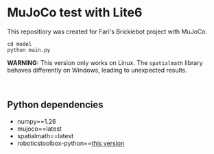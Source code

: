 # MuJoCo test with Lite6
This repositiory was created for Fari's Brickiebot project with MuJoCo. 

```
cd model
python main.py
```

**WARNING:** This version only works on Linux. The `spatialmath` library behaves differently on Windows, leading to unexpected results.

<br>


## Python dependencies

- numpy==1.26
- mujoco==latest
- spatialmath==latest
- roboticstoolbox-python==[this version](https://github.com/Mordween/robotics-toolbox-python)

